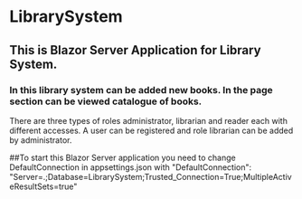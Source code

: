 # LibrarySystem

## This is Blazor Server Application for Library System.

### In this library system can be added new books. In the page section can be viewed catalogue of books. 
There are three types of roles administrator, librarian and reader each with different accesses. A user can be registered and role librarian can be added by administrator.

##To start this Blazor Server application you need to change 
DefaultConnection in appsettings.json with "DefaultConnection": "Server=.;Database=LibrarySystem;Trusted_Connection=True;MultipleActiveResultSets=true"
